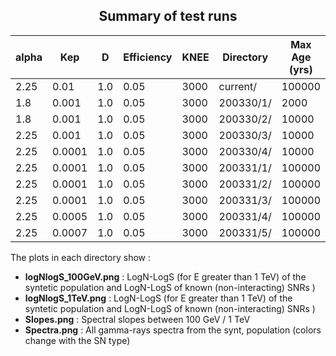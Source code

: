 <html>
 <head>
  <meta charset="utf-8"/>
  <meta content="text/html;charset=UTF-8" http-equiv="Content-type"/>
 </head>
 <body>

<h2 align="center">Summary of test runs</h2>

  <table>
   <thead>
    <tr>
     <th>alpha</th>
     <th>Kep</th>
     <th>D</th>
     <th>Efficiency</th>
     <th>KNEE</th>
     <th>Directory</th>
     <th>Max Age (yrs)</th>
     <th>Gas density (cm-3)</th>
    </tr>
   </thead>
   <tr>
    <td>2.25</td>
    <td>0.01</td>
    <td>1.0</td>
    <td>0.05</td>
    <td>3000</td>
    <td>current/</td>
    <td>100000</td>
    <td>1.0</td>
   </tr>
   <tr>
    <td>1.8</td>
    <td>0.001</td>
    <td>1.0</td>
    <td>0.05</td>
    <td>3000</td>
    <td>200330/1/</td>
    <td>2000</td>
    <td>0.0</td>
   </tr>
   <tr>
    <td>1.8</td>
    <td>0.001</td>
    <td>1.0</td>
    <td>0.05</td>
    <td>3000</td>
    <td>200330/2/</td>
    <td>10000</td>
    <td>0.0</td>
   </tr>
   <tr>
    <td>2.25</td>
    <td>0.001</td>
    <td>1.0</td>
    <td>0.05</td>
    <td>3000</td>
    <td>200330/3/</td>
    <td>10000</td>
    <td>0.0</td>
   </tr>
   <tr>
    <td>2.25</td>
    <td>0.0001</td>
    <td>1.0</td>
    <td>0.05</td>
    <td>3000</td>
    <td>200330/4/</td>
    <td>10000</td>
    <td>0.0</td>
   </tr>
   <tr>
    <td>2.25</td>
    <td>0.0001</td>
    <td>1.0</td>
    <td>0.05</td>
    <td>3000</td>
    <td>200331/1/</td>
    <td>100000</td>
    <td>0.0</td>
   </tr>
   <tr>
    <td>2.25</td>
    <td>0.0001</td>
    <td>1.0</td>
    <td>0.05</td>
    <td>3000</td>
    <td>200331/2/</td>
    <td>100000</td>
    <td>1.0</td>
   </tr>
   <tr>
    <td>2.25</td>
    <td>0.0001</td>
    <td>1.0</td>
    <td>0.05</td>
    <td>3000</td>
    <td>200331/3/</td>
    <td>100000</td>
    <td>0.1</td>
   </tr>
   <tr>
    <td>2.25</td>
    <td>0.0005</td>
    <td>1.0</td>
    <td>0.05</td>
    <td>3000</td>
    <td>200331/4/</td>
    <td>100000</td>
    <td>0.01</td>
   </tr>
   <tr>
    <td>2.25</td>
    <td>0.0007</td>
    <td>1.0</td>
    <td>0.05</td>
    <td>3000</td>
    <td>200331/5/</td>
    <td>100000</td>
    <td>0.01</td>
   </tr>
  </table>
  
  
  The plots in each directory show : 
  <ul>
  <li> <b>logNlogS_100GeV.png</b> : LogN-LogS (for E greater than 1 TeV) of the syntetic population and LogN-LogS of known (non-interacting) SNRs )
  <li> <b>logNlogS_1TeV.png</b>  :  LogN-LogS (for E greater than 1 TeV) of the syntetic population and LogN-LogS of known (non-interacting) SNRs )
  <li> <b>Slopes.png</b> : Spectral slopes between 100 GeV / 1 TeV  
  <li> <b>Spectra.png</b> : All gamma-rays spectra from the synt, population (colors change with the SN type) 
  </ul>
  
  
  
  
  
 </body>
</html>

